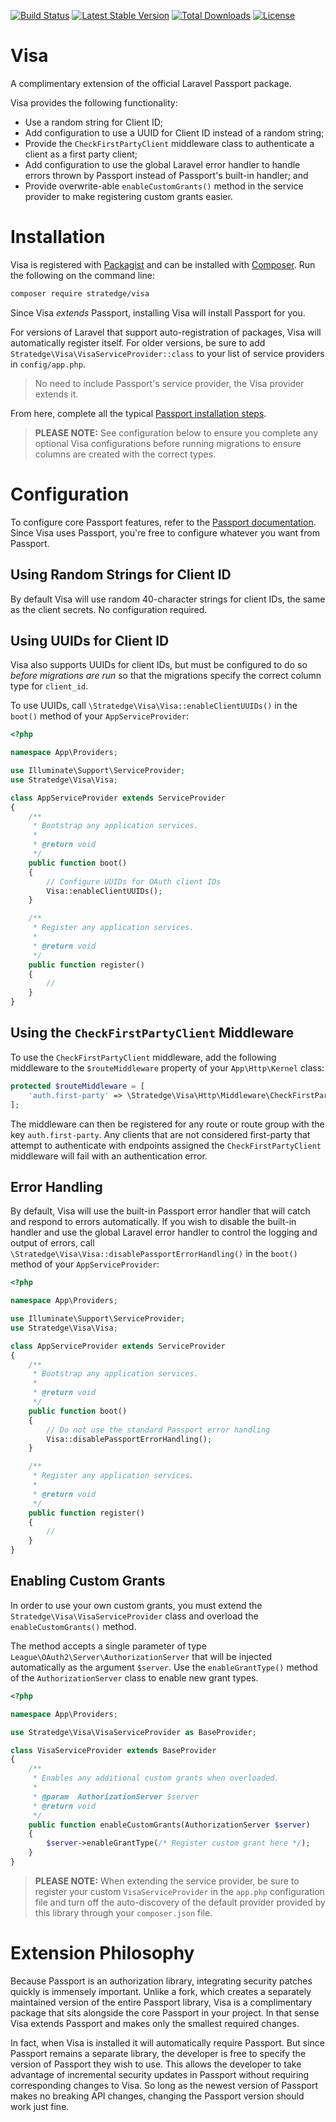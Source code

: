 [![Build Status](https://travis-ci.org/stratedge/visa.svg?branch=master)](https://travis-ci.org/stratedge/visa)
[![Latest Stable Version](https://poser.pugx.org/stratedge/visa/v/stable)](https://packagist.org/packages/stratedge/visa)
[![Total Downloads](https://poser.pugx.org/stratedge/visa/downloads)](https://packagist.org/packages/stratedge/visa)
[![License](https://poser.pugx.org/stratedge/visa/license)](https://packagist.org/packages/stratedge/visa)

# Visa

A complimentary extension of the official Laravel Passport package.

Visa provides the following functionality:

* Use a random string for Client ID;
* Add configuration to use a UUID for Client ID instead of a random string;
* Provide the `CheckFirstPartyClient` middleware class to authenticate a client as a first party client;
* Add configuration to use the global Laravel error handler to handle errors thrown by Passport instead of Passport's built-in handler; and
* Provide overwrite-able `enableCustomGrants()` method in the service provider to make registering custom grants easier.

# Installation

Visa is registered with [Packagist](https://packagist.org) and can be installed with [Composer](https://getcomposer.org). Run the following on the command line:

```sh
composer require stratedge/visa
```

Since Visa _extends_ Passport, installing Visa will install Passport for you.

For versions of Laravel that support auto-registration of packages, Visa will automatically register itself. For older versions, be sure to add `Stratedge\Visa\VisaServiceProvider::class` to your list of service providers in `config/app.php`.

> No need to include Passport's service provider, the Visa provider extends it.

From here, complete all the typical [Passport installation steps](https://laravel.com/docs/master/passport#installation).

> **PLEASE NOTE:** See configuration below to ensure you complete any optional Visa configurations before running migrations to ensure columns are created with the correct types.

# Configuration

To configure core Passport features, refer to the [Passport documentation](https://laravel.com/docs/master/passport). Since Visa uses Passport, you're free to configure whatever you want from Passport.

## Using Random Strings for Client ID

By default Visa will use random 40-character strings for client IDs, the same as the client secrets. No configuration required.

## Using UUIDs for Client ID

Visa also supports UUIDs for client IDs, but must be configured to do so _before migrations are run_ so that the migrations specify the correct column type for `client_id`.

To use UUIDs, call `\Stratedge\Visa\Visa::enableClientUUIDs()` in the `boot()` method of your `AppServiceProvider`:

```php
<?php

namespace App\Providers;

use Illuminate\Support\ServiceProvider;
use Stratedge\Visa\Visa;

class AppServiceProvider extends ServiceProvider
{
    /**
     * Bootstrap any application services.
     *
     * @return void
     */
    public function boot()
    {
        // Configure UUIDs for OAuth client IDs
        Visa::enableClientUUIDs();
    }

    /**
     * Register any application services.
     *
     * @return void
     */
    public function register()
    {
        //
    }
}

```

## Using the `CheckFirstPartyClient` Middleware

To use the `CheckFirstPartyClient` middleware, add the following middleware to the `$routeMiddleware` property of your `App\Http\Kernel` class:

```php
protected $routeMiddleware = [
    'auth.first-party' => \Stratedge\Visa\Http\Middleware\CheckFirstPartyClient::class,
];
```

The middleware can then be registered for any route or route group with the key `auth.first-party`. Any clients that are not considered first-party that attempt to authenticate with endpoints assigned the `CheckFirstPartyClient` middleware will fail with an authentication error.

## Error Handling

By default, Visa will use the built-in Passport error handler that will catch and respond to errors automatically. If you wish to disable the built-in handler and use the global Laravel error handler to control the logging and output of errors, call `\Stratedge\Visa\Visa::disablePassportErrorHandling()` in the `boot()` method of your `AppServiceProvider`:

```php
<?php

namespace App\Providers;

use Illuminate\Support\ServiceProvider;
use Stratedge\Visa\Visa;

class AppServiceProvider extends ServiceProvider
{
    /**
     * Bootstrap any application services.
     *
     * @return void
     */
    public function boot()
    {
        // Do not use the standard Passport error handling
        Visa::disablePassportErrorHandling();
    }

    /**
     * Register any application services.
     *
     * @return void
     */
    public function register()
    {
        //
    }
}

```

## Enabling Custom Grants

In order to use your own custom grants, you must extend the `Stratedge\Visa\VisaServiceProvider` class and overload the `enableCustomGrants()` method.

The method accepts a single parameter of type `League\OAuth2\Server\AuthorizationServer` that will be injected automatically as the argument `$server`. Use the `enableGrantType()` method of the `AuthorizationServer` class to enable new grant types.

```php
<?php

namespace App\Providers;

use Stratedge\Visa\VisaServiceProvider as BaseProvider;

class VisaServiceProvider extends BaseProvider
{
    /**
     * Enables any additional custom grants when overloaded.
     *
     * @param  AuthorizationServer $server
     * @return void
     */
    public function enableCustomGrants(AuthorizationServer $server)
    {
        $server->enableGrantType(/* Register custom grant here */);
    }
}
```

> **PLEASE NOTE:** When extending the service provider, be sure to register your custom `VisaServiceProvider` in the `app.php` configuration file and turn off the auto-discovery of the default provider provided by this library through your `composer.json` file.

# Extension Philosophy

Because Passport is an authorization library, integrating security patches quickly is immensely important. Unlike a fork, which creates a separately maintained version of the entire Passport library, Visa is a complimentary package that sits alongside the core Passport in your project. In that sense Visa extends Passport and makes only the smallest required changes.

In fact, when Visa is installed it will automatically require Passport. But since Passport remains a separate library, the developer is free to specify the version of Passport they wish to use. This allows the developer to take advantage of incremental security updates in Passport without requiring corresponding changes to Visa. So long as the newest version of Passport makes no breaking API changes, changing the Passport version should work just fine.
